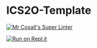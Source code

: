 # ICS2O-Template

[![Mr Coxall's Super Linter](https://github.com/Allen-Li-hub/ICS2O-Timplate//workflows/Mr%20Coxall's%20Super%20Linter/badge.svg)](https://github.com/Allen-Li-hub/ICS2O-Timplate//actions/)

[![Run on Repl.it](https://repl.it/badge/github/Allen-Li-hub/ICS2O-Template/)](https://repl.it/github/Allen-Li-hub/ICS2O-Template/)
